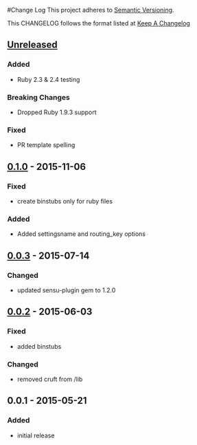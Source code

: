 #Change Log
This project adheres to [Semantic Versioning](http://semver.org/).

This CHANGELOG follows the format listed at [Keep A Changelog](http://keepachangelog.com/)

## [Unreleased]
### Added
- Ruby 2.3 & 2.4 testing

### Breaking Changes
- Dropped Ruby 1.9.3 support

### Fixed
- PR template spelling

## [0.1.0] - 2015-11-06
### Fixed
- create binstubs only for ruby files

### Added
- Added settingsname and routing_key options

## [0.0.3] - 2015-07-14
### Changed
- updated sensu-plugin gem to 1.2.0

## [0.0.2] - 2015-06-03
### Fixed
- added binstubs

### Changed
- removed cruft from /lib

## 0.0.1 - 2015-05-21
### Added
- initial release

[Unreleased]: https://github.com/sensu-plugins/sensu-plugins-victorops/compare/0.1.0...HEAD
[0.1.0]: https://github.com/sensu-plugins/sensu-plugins-victorops/compare/0.0.3...0.1.0
[0.0.3]: https://github.com/sensu-plugins/sensu-plugins-victorops/compare/0.0.2...0.0.3
[0.0.2]: https://github.com/sensu-plugins/sensu-plugins-victorops/compare/0.0.1...0.0.2